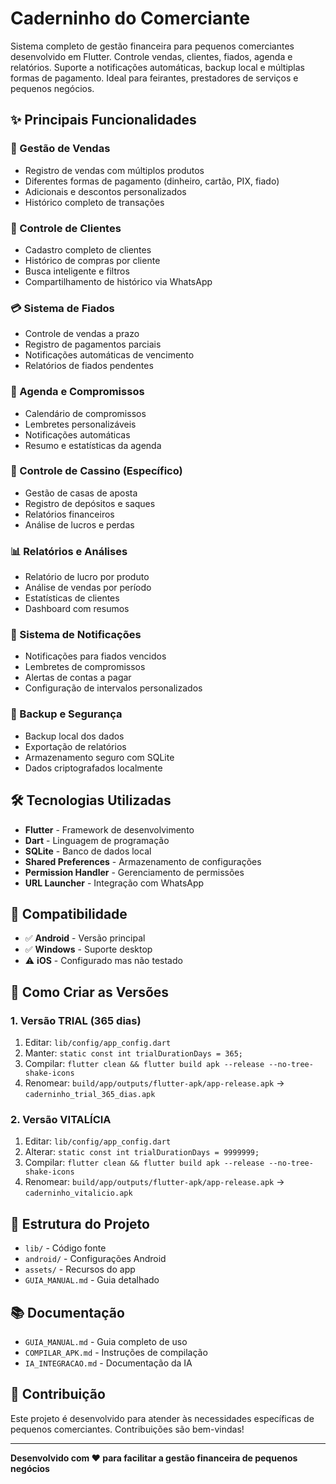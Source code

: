 # Caderninho do Comerciante

Sistema completo de gestão financeira para pequenos comerciantes desenvolvido em Flutter. Controle vendas, clientes, fiados, agenda e relatórios. Suporte a notificações automáticas, backup local e múltiplas formas de pagamento. Ideal para feirantes, prestadores de serviços e pequenos negócios.

## ✨ Principais Funcionalidades

### 🛒 Gestão de Vendas
- Registro de vendas com múltiplos produtos
- Diferentes formas de pagamento (dinheiro, cartão, PIX, fiado)
- Adicionais e descontos personalizados
- Histórico completo de transações

### 👥 Controle de Clientes
- Cadastro completo de clientes
- Histórico de compras por cliente
- Busca inteligente e filtros
- Compartilhamento de histórico via WhatsApp

### 💳 Sistema de Fiados
- Controle de vendas a prazo
- Registro de pagamentos parciais
- Notificações automáticas de vencimento
- Relatórios de fiados pendentes

### 📅 Agenda e Compromissos
- Calendário de compromissos
- Lembretes personalizáveis
- Notificações automáticas
- Resumo e estatísticas da agenda

### 🎰 Controle de Cassino (Específico)
- Gestão de casas de aposta
- Registro de depósitos e saques
- Relatórios financeiros
- Análise de lucros e perdas

### 📊 Relatórios e Análises
- Relatório de lucro por produto
- Análise de vendas por período
- Estatísticas de clientes
- Dashboard com resumos

### 🔔 Sistema de Notificações
- Notificações para fiados vencidos
- Lembretes de compromissos
- Alertas de contas a pagar
- Configuração de intervalos personalizados

### 💾 Backup e Segurança
- Backup local dos dados
- Exportação de relatórios
- Armazenamento seguro com SQLite
- Dados criptografados localmente

## 🛠️ Tecnologias Utilizadas
- **Flutter** - Framework de desenvolvimento
- **Dart** - Linguagem de programação
- **SQLite** - Banco de dados local
- **Shared Preferences** - Armazenamento de configurações
- **Permission Handler** - Gerenciamento de permissões
- **URL Launcher** - Integração com WhatsApp

## 📱 Compatibilidade
- ✅ **Android** - Versão principal
- ✅ **Windows** - Suporte desktop
- ⚠️ **iOS** - Configurado mas não testado

## 🚀 Como Criar as Versões

### 1. Versão TRIAL (365 dias)
1. Editar: `lib/config/app_config.dart`
2. Manter: `static const int trialDurationDays = 365;`
3. Compilar: `flutter clean && flutter build apk --release --no-tree-shake-icons`
4. Renomear: `build/app/outputs/flutter-apk/app-release.apk` → `caderninho_trial_365_dias.apk`

### 2. Versão VITALÍCIA
1. Editar: `lib/config/app_config.dart`
2. Alterar: `static const int trialDurationDays = 9999999;`
3. Compilar: `flutter clean && flutter build apk --release --no-tree-shake-icons`
4. Renomear: `build/app/outputs/flutter-apk/app-release.apk` → `caderninho_vitalicio.apk`

## 📁 Estrutura do Projeto
- `lib/` - Código fonte
- `android/` - Configurações Android
- `assets/` - Recursos do app
- `GUIA_MANUAL.md` - Guia detalhado

## 📚 Documentação
- `GUIA_MANUAL.md` - Guia completo de uso
- `COMPILAR_APK.md` - Instruções de compilação
- `IA_INTEGRACAO.md` - Documentação da IA

## 🤝 Contribuição
Este projeto é desenvolvido para atender às necessidades específicas de pequenos comerciantes. Contribuições são bem-vindas!

---

**Desenvolvido com ❤️ para facilitar a gestão financeira de pequenos negócios**
